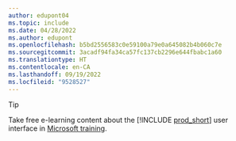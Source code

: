 ```yaml
---
author: edupont04
ms.topic: include
ms.date: 04/28/2022
ms.author: edupont
ms.openlocfilehash: b5bd2556583c0e59100a79e0a645082b4b060c7e
ms.sourcegitcommit: 3acadf94fa34ca57fc137cb2296e644fbabc1a60
ms.translationtype: HT
ms.contentlocale: en-CA
ms.lasthandoff: 09/19/2022
ms.locfileid: "9528527"
---
```

> [!TIP]
> Take free e-learning content about the [!INCLUDE [prod_short](prod_short.md)] user interface in [Microsoft training](/training/dynamics365/business-central?WT.mc_id=dyn365bc_landingpage-docs).
